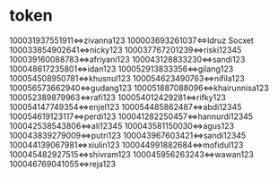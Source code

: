# token
100031937551911&lt;=>zivanna123  100003693261037&lt;=>Idruz Socxet 100033854902641&lt;=>nicky123 100037767201239&lt;=>riski12345 100039160088783&lt;=>afriyani123 100043128833230&lt;=>sandi123 100048617235801&lt;=>idan123 100052913833356&lt;=>gilang123 100054508950781&lt;=>khusnul123 100054623490763&lt;=>nifila123 100056573662940&lt;=>gudang123 100051887088096&lt;=>khairunnisa123 100052389879963&lt;=>rafi123 100054012429281&lt;=>rifky123 100054147749354&lt;=>enjel123 100054485862487&lt;=>abdi12345 100054619123117&lt;=>perdi123 100041282250457&lt;=>hannurdi12345 100042538543806&lt;=>ali12345 100043581150030&lt;=>agus123 100043839279009&lt;=>putri123 100043967603421&lt;=>sandi12345 100044139067981&lt;=>xiulin123 100044991882684&lt;=>mofidul123 100045482927515&lt;=>shivram123 100045956263243&lt;=>wawan123 100046769041055&lt;=>reja123
